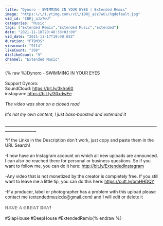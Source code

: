 ```yaml
---
title: "Dynoro - SWIMMING IN YOUR EYES | Extended Remix"
image: "https:\/\/i.ytimg.com\/vi\/IBRj_aJz7wU\/hqdefault.jpg"
vid_id: "IBRj_aJz7wU"
categories: "Music"
tags: ["Extended Remix","Extended Music","Extended"]
date: "2021-11-18T20:48:38+03:00"
vid_date: "2021-11-17T19:00:08Z"
duration: "PT9M3S"
viewcount: "9114"
likeCount: "308"
dislikeCount: "9"
channel: "Extended Music"
---
```

{% raw %}Dynoro - SWIMMING IN YOUR EYES <br /><br />Support Dynoro: <br />SoundCloud: <a rel="nofollow" target="blank" href="https://bit.ly/3kIro60">https://bit.ly/3kIro60</a><br />instagram: <a rel="nofollow" target="blank" href="https://bit.ly/30xdwEe">https://bit.ly/30xdwEe</a><br /><br />*The video was shot on a closed road*<br /><br />*It's not my own content, I just bass-boosted and extended it*<br /><br />______________________________________________________________________________________________<br /><br />*if the Links in the Description don't work, just copy and paste them in the URL Search!<br /><br />-I now have an Instagram account on which all new uploads are announced. I can also be reached there for personal or business questions. So if you want to follow me, you can do it here: <a rel="nofollow" target="blank" href="http://bit.ly/ExtendedInstagram​">http://bit.ly/ExtendedInstagram​</a><br /><br />-Any video that is not monetized by the creator is completely free. If you still want to leave me a little tip, you can do this here: <a rel="nofollow" target="blank" href="https://cutt.ly/bmHHDQY">https://cutt.ly/bmHHDQY</a><br /><br />-If a producer, label or photographer has a problem with this upload please contact me (extendedmusicde@gmail.com) and I will edit or delete it<br /><br />ℍ𝔸𝕍𝔼 𝔸 𝔾ℝ𝔼𝔸𝕋 𝔻𝔸𝕐!<br /><br />#SlapHouse​​​​​​​​​​ #DeepHouse​​​​​​​​​​ #ExtendedRemix​​{% endraw %}

